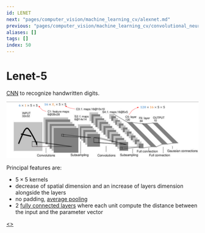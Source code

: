 ```yaml
---
id: LENET
next: "pages/computer_vision/machine_learning_cv/alexnet.md"
previous: "pages/computer_vision/machine_learning_cv/convolutional_neural_networks.md"
aliases: []
tags: []
index: 50
---
```


# Lenet-5

[CNN](pages/computer_vision/machine_learning_cv/convolutional_neural_networks.md) to recognize handwritten digits.

![](assets/computer_vision/Pasted%20image%2020241001101124.png)

Principal features are:

- $5\times 5$ kernels
- decrease of spatial dimension and an increase of layers dimension alongside the layers
- no padding, [average pooling](pages/computer_vision/machine_learning_cv/convolutional_neural_networks.md#pooling%20layers)
- 2 [fully connected layers](pages/computer_vision/machine_learning_cv/deep_learning_and_neural_networks.md#fully%20connected%20layers) where each unit compute the distance between the input and the parameter vector

[<](pages/computer_vision/machine_learning_cv/convolutional_neural_networks.md)[>](pages/computer_vision/machine_learning_cv/alexnet.md)
